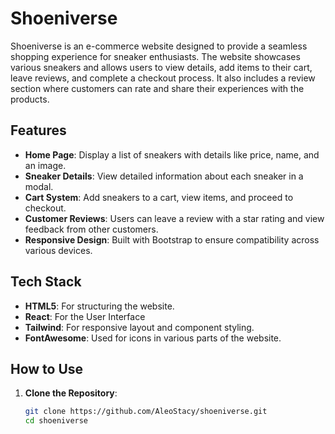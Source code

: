 # Shoeniverse

Shoeniverse is an e-commerce website designed to provide a seamless shopping experience for sneaker enthusiasts. The website showcases various sneakers and allows users to view details, add items to their cart, leave reviews, and complete a checkout process. It also includes a review section where customers can rate and share their experiences with the products.

## Features

- **Home Page**: Display a list of sneakers with details like price, name, and an image.
- **Sneaker Details**: View detailed information about each sneaker in a modal.
- **Cart System**: Add sneakers to a cart, view items, and proceed to checkout.
- **Customer Reviews**: Users can leave a review with a star rating and view feedback from other customers.
- **Responsive Design**: Built with Bootstrap to ensure compatibility across various devices.
  
## Tech Stack

- **HTML5**: For structuring the website.
- **React**: For the User Interface
- **Tailwind**: For responsive layout and component styling.
- **FontAwesome**: Used for icons in various parts of the website.

## How to Use

1. **Clone the Repository**: 
   ```bash
   git clone https://github.com/AleoStacy/shoeniverse.git
   cd shoeniverse
